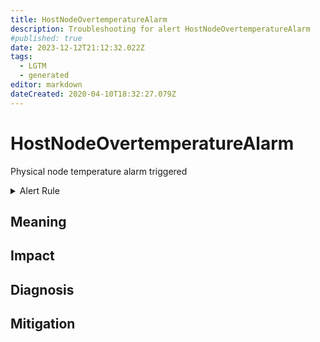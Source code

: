 ```yaml
---
title: HostNodeOvertemperatureAlarm
description: Troubleshooting for alert HostNodeOvertemperatureAlarm
#published: true
date: 2023-12-12T21:12:32.022Z
tags: 
  - LGTM
  - generated
editor: markdown
dateCreated: 2020-04-10T18:32:27.079Z
---
```


# HostNodeOvertemperatureAlarm

Physical node temperature alarm triggered

<details>
  <summary>Alert Rule</summary>

{{% rule "host-and-hardware/node-exporter.yml" "HostNodeOvertemperatureAlarm" %}}

{{% comment %}}

```yaml
alert: HostNodeOvertemperatureAlarm
expr: ((node_hwmon_temp_crit_alarm_celsius == 1) or (node_hwmon_temp_alarm == 1)) * on(instance) group_left (nodename) node_uname_info{nodename=~".+"}
for: 0m
labels:
    severity: critical
annotations:
    summary: Host node overtemperature alarm (instance {{ $labels.instance }})
    description: |-
        Physical node temperature alarm triggered
          VALUE = {{ $value }}
          LABELS = {{ $labels }}
    runbook: https://github.com/srerun/prometheus-alerts/blob/main/content/runbooks/node-exporter/HostNodeOvertemperatureAlarm.md

```

{{% /comment %}}

</details>


## Meaning
[//]: # "Short paragraph that explains what the alert means"


## Impact
[//]: # "What could / will happen if the alert is not addressed"



## Diagnosis
[//]: # "Steps to take to identify the cause of the problem"



## Mitigation
[//]: # "The steps necessary to resolve the alert"
